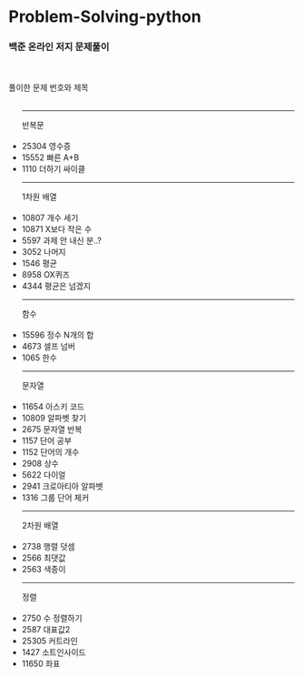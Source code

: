 # Problem-Solving-python
<h3>백준 온라인 저지 문제풀이</h3>
<br><br>
풀이한 문제 번호와 제목
<br><br>

  
  
    
<ul>
<hr>반복문<br>
<br>
<li>25304 영수증</li>
<li>15552 빠른 A+B</li>
<li>1110 더하기 싸이클</li>
<hr>
1차원 배열<br>
<br>
<li>10807 개수 세기 </li>
<li>10871 X보다 작은 수</li>
<li>5597 과제 안 내신 분..?</li>
<li>3052 나머지</li>
<li>1546 평균</li>
<li>8958 OX퀴즈</li>
<li>4344 평균은 넘겠지</li>
<hr>
함수<br>
<br>
<li>15596 정수 N개의 합</li>
<li>4673 셀프 넘버</li>
<li>1065 한수</li>
<hr>
문자열<br>
<br>
<li>11654 아스키 코드</li>
<li>10809 알파벳 찾기</li>
<li>2675 문자열 반복</li>
<li>1157 단어 공부</li>
<li>1152 단어의 개수</li>
<li>2908 상수</li>
<li>5622 다이얼</li>
<li>2941 크로아티아 알파벳</li>
<li>1316 그룹 단어 체커</li>
<hr>
2차원 배열<br>
<br>
<li>2738 행렬 덧셈</li>
<li>2566 최댓값</li>
<li>2563 색종이</li>
<hr>
정렬<br>
<br>
<li>2750 수 정렬하기</li>
<li>2587 대표값2</li>
<li>25305 커트라인</li>
<li>1427 소트인사이드</li>
<li>11650 좌표 </li>
</ul>
